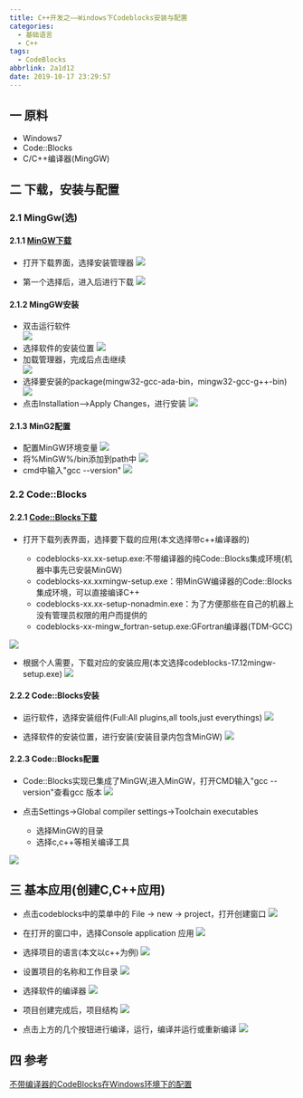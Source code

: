 ```yaml
---
title: C++开发之——Windows下Codeblocks安装与配置
categories:
  - 基础语言
  - C++
tags:
  - CodeBlocks
abbrlink: 2a1d12
date: 2019-10-17 23:29:57
---
```

## 一 原料
* Windows7
* Code::Blocks
* C/C++编译器(MingGW)

<!--more-->

## 二 下载，安装与配置

### 2.1 MingGw(选)

#### 2.1.1 [MinGW下载][1]
* 打开下载界面，选择安装管理器
![][2]

* 第一个选择后，进入后进行下载
![][3]

#### 2.1.2 MingGW安装
* 双击运行软件  	
![][4]
* 选择软件的安装位置 
![][5]
* 加载管理器，完成后点击继续   
![][6]
* 选择要安装的package(mingw32-gcc-ada-bin，mingw32-gcc-g++-bin)
![][7]
* 点击Installation——>Apply Changes，进行安装
![][8]

#### 2.1.3 MinG2配置
* 配置MinGW环境变量 
![][9]
* 将%MinGW%/bin添加到path中
![][10]
* cmd中输入"gcc --version" 
![][11]

### 2.2 Code::Blocks

#### 2.2.1 [Code::Blocks下载][12]
* 打开下载列表界面，选择要下载的应用(本文选择带c++编译器的)
	
	-  codeblocks-xx.xx-setup.exe:不带编译器的纯Code::Blocks集成环境(机器中事先已安装MinGW)
	-  codeblocks-xx.xxmingw-setup.exe：带MinGW编译器的Code::Blocks集成环境，可以直接编译C++
	-  codeblocks-xx.xx-setup-nonadmin.exe：为了方便那些在自己的机器上没有管理员权限的用户而提供的
	-  codeblocks-xx-mingw_fortran-setup.exe:GFortran编译器(TDM-GCC)


![][13]

* 根据个人需要，下载对应的安装应用(本文选择codeblocks-17.12mingw-setup.exe)
![][14]

#### 2.2.2 Code::Blocks安装
* 运行软件，选择安装组件(Full:All plugins,all tools,just everythings)
![][15]

* 选择软件的安装位置，进行安装(安装目录内包含MinGW)
![][16]

#### 2.2.3 Code::Blocks配置
* Code::Blocks实现已集成了MinGW,进入MinGW，打开CMD输入"gcc --version"查看gcc 版本
![][17]

* 点击Settings->Global compiler settings->Toolchain executables

	- 选择MinGW的目录
	- 选择c,c++等相关编译工具

![][18]

## 三 基本应用(创建C,C++应用)

* 点击codeblocks中的菜单中的 File -> new -> project，打开创建窗口 
![][19]

* 在打开的窗口中，选择Console application 应用
![][20]

* 选择项目的语言(本文以c++为例)
![][21]

* 设置项目的名称和工作目录
![][22]
* 选择软件的编译器
![][23]
* 项目创建完成后，项目结构
![][24]
* 点击上方的几个按钮进行编译，运行，编译并运行或重新编译
![][25]


## 四 参考
[不带编译器的CodeBlocks在Windows环境下的配置][26]




[1]: https://osdn.net/projects/mingw/releases/
[2]: https://raw.githubusercontent.com/PGzxc/images/master/blog-images/cpp-mingw-download-list.png
[3]: https://raw.githubusercontent.com/PGzxc/images/master/blog-images/cpp-mingw-download.png
[4]: https://raw.githubusercontent.com/PGzxc/images/master/blog-images/cpp-mingw-install-accept.png
[5]: https://raw.githubusercontent.com/PGzxc/images/master/blog-images/cpp-mingw-install-position.png
[6]: https://raw.githubusercontent.com/PGzxc/images/master/blog-images/cpp-mingw-install-position.png
[7]: https://raw.githubusercontent.com/PGzxc/images/master/blog-images/cpp-mingw-install-choice.png
[8]: https://raw.githubusercontent.com/PGzxc/images/master/blog-images/cpp-mingw-install-apply-change.png
[9]: https://raw.githubusercontent.com/PGzxc/images/master/blog-images/cpp-mingw-config-mingw.png
[10]: https://raw.githubusercontent.com/PGzxc/images/master/blog-images/cpp-mingw-path-add.png
[11]: https://raw.githubusercontent.com/PGzxc/images/master/blog-images/cpp-mingw-version.png
[12]:http://www.codeblocks.org/downloads/26
[13]: https://raw.githubusercontent.com/PGzxc/images/master/blog-images/cpp-codeblocks-download-list.png
[14]: https://raw.githubusercontent.com/PGzxc/images/master/blog-images/cpp-codeblocks-download.png
[15]: https://raw.githubusercontent.com/PGzxc/images/master/blog-images/cpp-codeblcoks-install-component.png
[16]: https://raw.githubusercontent.com/PGzxc/images/master/blog-images/cpp-codeblocks-mingw.png
[17]: https://raw.githubusercontent.com/PGzxc/images/master/blog-images/cpp-codeblocks-mingw-version.png
[18]: https://raw.githubusercontent.com/PGzxc/images/master/blog-images/cpp-codeblocks-directory-tools.png
[19]: https://raw.githubusercontent.com/PGzxc/images/master/blog-images/cpp-codeblocks-new-project.png
[20]: https://raw.githubusercontent.com/PGzxc/images/master/blog-images/cpp-codeblocks-console-application.png
[21]: https://raw.githubusercontent.com/PGzxc/images/master/blog-images/cpp-codeblocks-c-cpp-select.png
[22]: https://raw.githubusercontent.com/PGzxc/images/master/blog-images/cpp-codeblocks-file-create.png
[23]: https://raw.githubusercontent.com/PGzxc/images/master/blog-images/cpp-codeblocks-compiler.png
[24]: https://raw.githubusercontent.com/PGzxc/images/master/blog-images/cpp-codeblocks-create-finish.png
[25]: https://raw.githubusercontent.com/PGzxc/images/master/blog-images/cpp-codeblocks-build-run.png
[26]:https://jingyan.baidu.com/article/915fc414e8838051394b209b.html